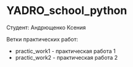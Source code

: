 # YADRO_school_python  
Студент: Андрющенко Ксения   

Ветки практических работ:  
* practic_work1 - практическая работа 1
* practic_work2 - практическая работа 2

